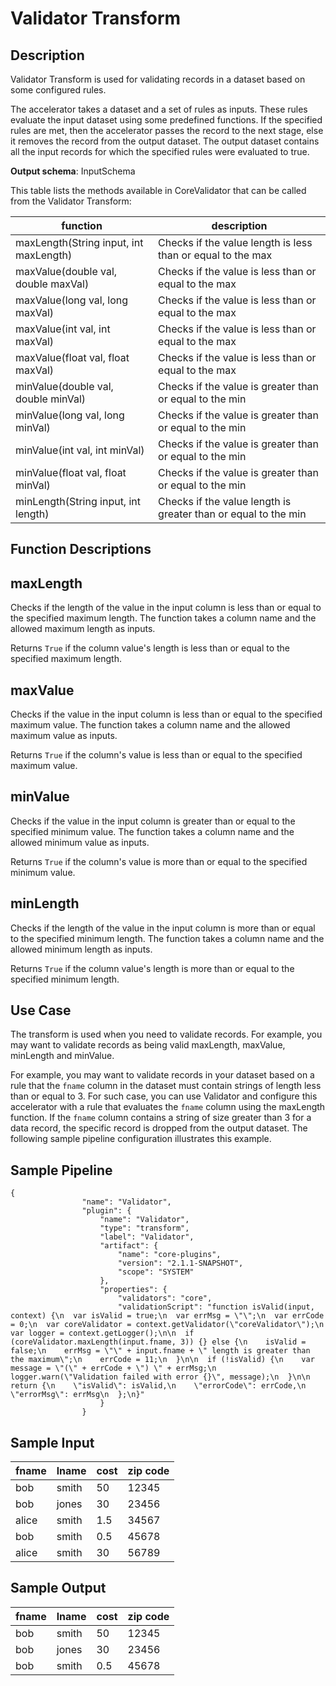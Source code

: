 # Validator Transform

Description
-----------

Validator Transform is used for validating records in a dataset based on some configured rules.

The accelerator takes a dataset and a set of rules as inputs. These rules evaluate the input dataset using some predefined functions. If the specified rules are met,  then the accelerator passes the record to the next stage, else it removes the record from the output dataset. The output dataset contains all the input records for which the specified rules were evaluated to true.

**Output schema**: InputSchema

This table lists the methods available in CoreValidator that can be called from the Validator Transform:

| function                                        | description                                                    |
| ----------------------------------------------- | -------------------------------------------------------------- |
| maxLength(String input, int maxLength)          | Checks if the value length is less than or equal to the max    |
| maxValue(double val, double maxVal)             | Checks if the value is less than or equal to the max           |
| maxValue(long val, long maxVal)                 | Checks if the value is less than or equal to the max           |
| maxValue(int val, int maxVal)                   | Checks if the value is less than or equal to the max           |
| maxValue(float val, float maxVal)               | Checks if the value is less than or equal to the max           |
| minValue(double val, double minVal)             | Checks if the value is greater than or equal to the min        |
| minValue(long val, long minVal)                 | Checks if the value is greater than or equal to the min        |
| minValue(int val, int minVal)                   | Checks if the value is greater than or equal to the min        |
| minValue(float val, float minVal)               | Checks if the value is greater than or equal to the min        |
| minLength(String input, int length)             | Checks if the value length is greater than or equal to the min |


Function Descriptions
---------------------

maxLength
---------

Checks if the length of the value in the input column is less than or equal to the specified maximum length. The function takes a column name and the allowed maximum length as inputs.

Returns `True` if the column value's length is less than or equal to the specified maximum length.

maxValue
--------

Checks if the value in the input column is less than or equal to the specified maximum value. The function takes a column name and the allowed maximum value as inputs.

Returns `True` if the column's value is less than or equal to the specified maximum value.

minValue
--------

Checks if the value in the input column is greater than or equal to the specified minimum value. The function takes a column name and the allowed minimum value as inputs.

Returns `True` if the column's value is more than or equal to the specified minimum value.

minLength
---------

Checks if the length of the value in the input column is more than or equal to the specified minimum length. The function takes a column name and the allowed minimum length as inputs.

Returns `True` if the column value's length is more than or equal to the specified minimum length. 

Use Case
--------

The transform is used when you need to validate records. For example, you may want to validate records as being valid maxLength, maxValue, minLength and minValue.

For example, you may want to validate records in your dataset based on a rule that the `fname` column in the dataset must contain strings of length less than or equal to 3. For such case, you can use Validator and configure this accelerator with a rule that evaluates the `fname` column using the maxLength function. If the `fname` column contains a string of size greater than 3 for a data record, the specific record is dropped from the output dataset. The following sample pipeline configuration illustrates this example.

## Sample Pipeline

```
{
                "name": "Validator",
                "plugin": {
                    "name": "Validator",
                    "type": "transform",
                    "label": "Validator",
                    "artifact": {
                        "name": "core-plugins",
                        "version": "2.1.1-SNAPSHOT",
                        "scope": "SYSTEM"
                    },
                    "properties": {
                        "validators": "core",
                        "validationScript": "function isValid(input, context) {\n  var isValid = true;\n  var errMsg = \"\";\n  var errCode = 0;\n  var coreValidator = context.getValidator(\"coreValidator\");\n  var logger = context.getLogger();\n\n  if (coreValidator.maxLength(input.fname, 3)) {} else {\n    isValid = false;\n    errMsg = \"\" + input.fname + \" length is greater than the maximum\";\n    errCode = 11;\n  }\n\n  if (!isValid) {\n    var message = \"(\" + errCode + \") \" + errMsg;\n    logger.warn(\"Validation failed with error {}\", message);\n  }\n\n  return {\n    \"isValid\": isValid,\n    \"errorCode\": errCode,\n    \"errorMsg\": errMsg\n  };\n}"
                    }
                }
```

## Sample Input

| fname | lname | cost | zip code |
| ----- | ----- | ---- | -------- |
| bob   | smith | 50   | 12345    |
| bob   | jones | 30   | 23456    |
| alice | smith | 1.5  | 34567    |
| bob   | smith | 0.5  | 45678    |
| alice | smith | 30   | 56789    |

## Sample Output

| fname | lname | cost | zip code |
| ----- | ----- | ---- | -------- |
| bob   | smith | 50   | 12345    |
| bob   | jones | 30   | 23456    |
| bob   | smith | 0.5  | 45678    |
